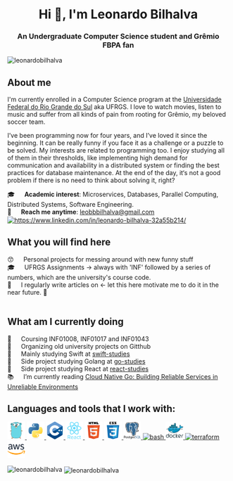<h1 align="center">Hi 👋, I'm Leonardo Bilhalva</h1>
<h3 align="center">An Undergraduate Computer Science student and Grêmio FBPA fan</h3>

<p align="left"> <img src="https://komarev.com/ghpvc/?username=leonardobilhalva&label=Profile%20views&color=0e75b6&style=flat" alt="leonardobilhalva" /> </p>


## About me

I'm currently enrolled in a Computer Science program at the [Universidade Federal do Rio Grande do Sul](https://www.inf.ufrgs.br/site/graduacao/ciencia-da-computacao/) aka UFRGS. I love to watch movies, listen to music and suffer from all kinds of pain from rooting for Grêmio, my beloved soccer team.

I’ve been programming now for four years, and I’ve loved it since the beginning. It can be really funny if you face it as a challenge or a puzzle to be solved.
My interests are related to programming too. I enjoy studying all of them in their thresholds, like implementing high demand for communication and availability in a distributed system or finding the best practices for database maintenance. At the end of the day, it‘s not a good problem if there is no need to think about solving it, right?


🎓 &emsp; **Academic interest**: Microservices, Databases, Parallel Computing, Distributed Systems, Software Engineering.<br/> 
📧 &emsp; **Reach me anytime**: leobbbilhalva@gmail.com<br/> 
<a href="https://www.linkedin.com/in/leonardo-bilhalva-32a55b214/" target="blank"><img align="center" src="https://raw.githubusercontent.com/rahuldkjain/github-profile-readme-generator/master/src/images/icons/Social/linked-in-alt.svg" alt="https://www.linkedin.com/in/leonardo-bilhalva-32a55b214/" height="40" width="40" /></a>
</p>

## What you will find here

😙 &emsp; Personal projects for messing around with new funny stuff<br/>
🎓 &emsp; UFRGS Assignments -> always with 'INF' followed by a series of numbers, which are the university's course code.<br/>
📝 &emsp; I regularly write articles on <- let this here motivate me to do it in the near future. 🫡
<br/>
<br/>


## What am I currently doing 

🧐 &emsp; Coursing INF01008, INF01017 and INF01043 <br/>
🧐 &emsp; Organizing old university projects on Gitthub <br/>
🧐 &emsp; Mainly studying Swift at [swift-studies](https://github.com/leonardobilhalva/swift_studies) <br/>
🧐 &emsp; Side project studying Golang at [go-studies](https://github.com/leonardobilhalva/go_studies) <br/>
🧐 &emsp; Side project studying React at [react-studies](https://github.com/leonardobilhalva/react_studies) <br/>
📚 &emsp; I’m currently reading [Cloud Native Go: Building Reliable Services in Unreliable Environments](https://www.amazon.com.br/Cloud-Native-Go-Unreliable-Environments/dp/1492076333) <br/>

## Languages and tools that I work with:
<a href="https://golang.org" target="_blank" rel="noreferrer"> <img src="https://raw.githubusercontent.com/devicons/devicon/master/icons/go/go-original.svg" alt="go" width="40" height="40"/>  </a> 
<a href="https://www.python.org" target="_blank" rel="noreferrer"> <img src="https://raw.githubusercontent.com/devicons/devicon/master/icons/python/python-original.svg" alt="python" width="40" height="40"/>  </a> 
<a href="https://www.w3schools.com/cpp/" target="_blank" rel="noreferrer"> <img src="https://raw.githubusercontent.com/devicons/devicon/master/icons/cplusplus/cplusplus-original.svg" alt="cplusplus" width="40" height="40"/>  </a> 
<a href="https://reactjs.org/" target="_blank" rel="noreferrer"> <img src="https://raw.githubusercontent.com/devicons/devicon/master/icons/react/react-original-wordmark.svg" alt="react" width="40" height="40"/>  </a>
<a href="https://www.w3.org/html/" target="_blank" rel="noreferrer"> <img src="https://raw.githubusercontent.com/devicons/devicon/master/icons/html5/html5-original-wordmark.svg" alt="html5" width="40" height="40"/>  </a> 
<a href="https://www.w3schools.com/css/" target="_blank" rel="noreferrer"> <img src="https://raw.githubusercontent.com/devicons/devicon/master/icons/css3/css3-original-wordmark.svg" alt="css3" width="40" height="40"/>  </a> 
<a href="https://www.postgresql.org" target="_blank" rel="noreferrer"> <img src="https://raw.githubusercontent.com/devicons/devicon/master/icons/postgresql/postgresql-original-wordmark.svg" alt="postgresql" width="40" height="40"/> </a> 
<a href="https://www.gnu.org/software/bash/" target="_blank" rel="noreferrer"> <img src="https://www.vectorlogo.zone/logos/gnu_bash/gnu_bash-icon.svg" alt="bash" width="40" height="40"/>  </a> 
<a href="https://www.docker.com/" target="_blank" rel="noreferrer"> <img src="https://raw.githubusercontent.com/devicons/devicon/master/icons/docker/docker-original-wordmark.svg" alt="docker" width="40" height="40"/>  </a> 
<a href="https://www.terraform.io" target="_blank" rel="noreferrer"> <img src="https://www.svgrepo.com/show/376353/terraform.svg" alt="terraform" width="40" height="40"/>  </a> 
<a href="https://aws.amazon.com" target="_blank" rel="noreferrer"> <img src="https://raw.githubusercontent.com/devicons/devicon/master/icons/amazonwebservices/amazonwebservices-original-wordmark.svg" alt="aws" width="40" height="40"/>  </a>



<p><img align="left" src="https://github-readme-stats.vercel.app/api/top-langs?username=leonardobilhalva&show_icons=true&locale=en&layout=compact" alt="leonardobilhalva" /></p>

<p>&nbsp;<img align="center" src="https://github-readme-stats.vercel.app/api?username=leonardobilhalva&show_icons=true&locale=en" alt="leonardobilhalva" /></p>
